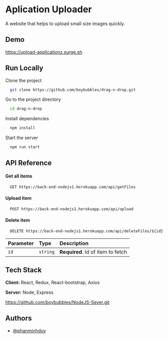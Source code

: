 <!-- @format -->

# Aplication Uploader

A website that helps to upload small size images quickly.

## Demo

https://upload-applicationz.surge.sh

## Run Locally

Clone the project

```bash
  git clone https://github.com/boybubbles/drag-n-drop.git
```

Go to the project directory

```bash
  cd drag-n-drop
```

Install dependencies

```bash
  npm install
```

Start the server

```bash
  npm run start
```

## API Reference

#### Get all items

```http
  GET https://back-end-nodejs1.herokuapp.com/api/getFiles
```

#### Upload item

```http
  POST https://back-end-nodejs1.herokuapp.com/api/upload
```

#### Delete item

```http
  DELETE https://back-end-nodejs1.herokuapp.com/api/deleteFiles/${id}
```

| Parameter | Type     | Description                       |
| :-------- | :------- | :-------------------------------- |
| `id`      | `string` | **Required**. Id of item to fetch |

## Tech Stack

**Client:** React, Redux, React-bootstrap, Axios

**Server:** Node, Express

https://github.com/boybubbles/NodeJS-Sever.git

## Authors

- [@phanminhduy](https://github.com/boybubbles)
